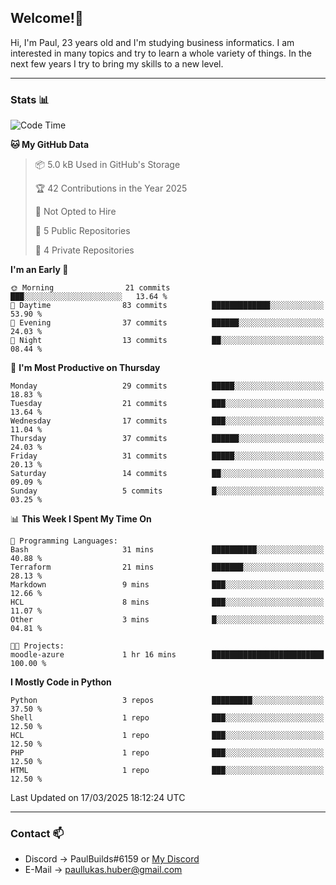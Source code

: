 ## Welcome!👋

Hi, I'm Paul, 23 years old and I'm studying business informatics. I am interested in many topics and try to learn a whole variety of things. In the next few years I try to bring my skills to a new level.

---
### Stats 📊

<!--START_SECTION:waka-->
![Code Time](http://img.shields.io/badge/Code%20Time-99%20hrs%2041%20mins-blue)

**🐱 My GitHub Data** 

> 📦 5.0 kB Used in GitHub's Storage 
 > 
> 🏆 42 Contributions in the Year 2025
 > 
> 🚫 Not Opted to Hire
 > 
> 📜 5 Public Repositories 
 > 
> 🔑 4 Private Repositories 
 > 
**I'm an Early 🐤** 

```text
🌞 Morning                21 commits          ███░░░░░░░░░░░░░░░░░░░░░░   13.64 % 
🌆 Daytime                83 commits          █████████████░░░░░░░░░░░░   53.90 % 
🌃 Evening                37 commits          ██████░░░░░░░░░░░░░░░░░░░   24.03 % 
🌙 Night                  13 commits          ██░░░░░░░░░░░░░░░░░░░░░░░   08.44 % 
```
📅 **I'm Most Productive on Thursday** 

```text
Monday                   29 commits          █████░░░░░░░░░░░░░░░░░░░░   18.83 % 
Tuesday                  21 commits          ███░░░░░░░░░░░░░░░░░░░░░░   13.64 % 
Wednesday                17 commits          ███░░░░░░░░░░░░░░░░░░░░░░   11.04 % 
Thursday                 37 commits          ██████░░░░░░░░░░░░░░░░░░░   24.03 % 
Friday                   31 commits          █████░░░░░░░░░░░░░░░░░░░░   20.13 % 
Saturday                 14 commits          ██░░░░░░░░░░░░░░░░░░░░░░░   09.09 % 
Sunday                   5 commits           █░░░░░░░░░░░░░░░░░░░░░░░░   03.25 % 
```


📊 **This Week I Spent My Time On** 

```text
💬 Programming Languages: 
Bash                     31 mins             ██████████░░░░░░░░░░░░░░░   40.88 % 
Terraform                21 mins             ███████░░░░░░░░░░░░░░░░░░   28.13 % 
Markdown                 9 mins              ███░░░░░░░░░░░░░░░░░░░░░░   12.66 % 
HCL                      8 mins              ███░░░░░░░░░░░░░░░░░░░░░░   11.07 % 
Other                    3 mins              █░░░░░░░░░░░░░░░░░░░░░░░░   04.81 % 

🐱‍💻 Projects: 
moodle-azure             1 hr 16 mins        █████████████████████████   100.00 % 
```

**I Mostly Code in Python** 

```text
Python                   3 repos             █████████░░░░░░░░░░░░░░░░   37.50 % 
Shell                    1 repo              ███░░░░░░░░░░░░░░░░░░░░░░   12.50 % 
HCL                      1 repo              ███░░░░░░░░░░░░░░░░░░░░░░   12.50 % 
PHP                      1 repo              ███░░░░░░░░░░░░░░░░░░░░░░   12.50 % 
HTML                     1 repo              ███░░░░░░░░░░░░░░░░░░░░░░   12.50 % 
```




 Last Updated on 17/03/2025 18:12:24 UTC
<!--END_SECTION:waka-->

---
### Contact 📫

* Discord -> PaulBuilds#6159 or [My Discord](https://discord.gg/7kq6UnB)
* E-Mail -> paullukas.huber@gmail.com

